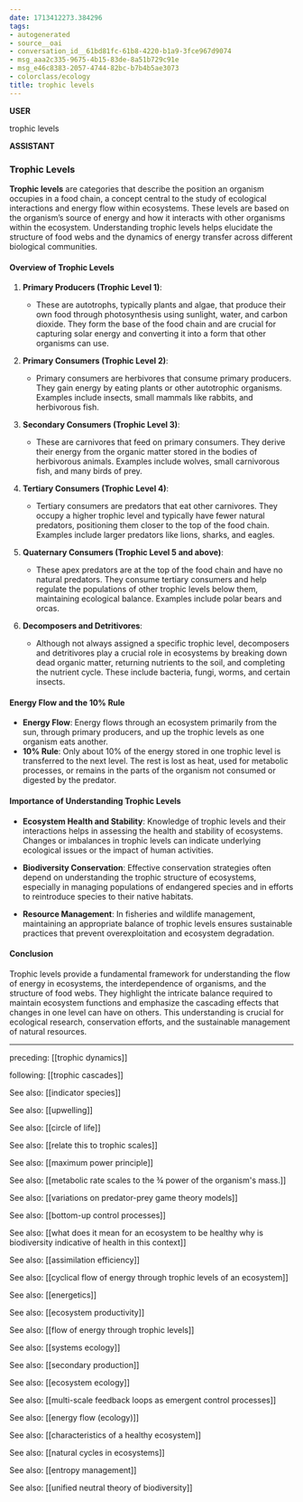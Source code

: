 ```yaml
---
date: 1713412273.384296
tags:
- autogenerated
- source__oai
- conversation_id__61bd81fc-61b8-4220-b1a9-3fce967d9074
- msg_aaa2c335-9675-4b15-83de-8a51b729c91e
- msg_e46c8383-2057-4744-82bc-b7b4b5ae3073
- colorclass/ecology
title: trophic levels
---
```


**USER**

trophic levels


**ASSISTANT**

### Trophic Levels

**Trophic levels** are categories that describe the position an organism occupies in a food chain, a concept central to the study of ecological interactions and energy flow within ecosystems. These levels are based on the organism’s source of energy and how it interacts with other organisms within the ecosystem. Understanding trophic levels helps elucidate the structure of food webs and the dynamics of energy transfer across different biological communities.

#### Overview of Trophic Levels

1. **Primary Producers (Trophic Level 1)**:
   - These are autotrophs, typically plants and algae, that produce their own food through photosynthesis using sunlight, water, and carbon dioxide. They form the base of the food chain and are crucial for capturing solar energy and converting it into a form that other organisms can use.

2. **Primary Consumers (Trophic Level 2)**:
   - Primary consumers are herbivores that consume primary producers. They gain energy by eating plants or other autotrophic organisms. Examples include insects, small mammals like rabbits, and herbivorous fish.

3. **Secondary Consumers (Trophic Level 3)**:
   - These are carnivores that feed on primary consumers. They derive their energy from the organic matter stored in the bodies of herbivorous animals. Examples include wolves, small carnivorous fish, and many birds of prey.

4. **Tertiary Consumers (Trophic Level 4)**:
   - Tertiary consumers are predators that eat other carnivores. They occupy a higher trophic level and typically have fewer natural predators, positioning them closer to the top of the food chain. Examples include larger predators like lions, sharks, and eagles.

5. **Quaternary Consumers (Trophic Level 5 and above)**:
   - These apex predators are at the top of the food chain and have no natural predators. They consume tertiary consumers and help regulate the populations of other trophic levels below them, maintaining ecological balance. Examples include polar bears and orcas.

6. **Decomposers and Detritivores**:
   - Although not always assigned a specific trophic level, decomposers and detritivores play a crucial role in ecosystems by breaking down dead organic matter, returning nutrients to the soil, and completing the nutrient cycle. These include bacteria, fungi, worms, and certain insects.

#### Energy Flow and the 10% Rule

- **Energy Flow**: Energy flows through an ecosystem primarily from the sun, through primary producers, and up the trophic levels as one organism eats another.
- **10% Rule**: Only about 10% of the energy stored in one trophic level is transferred to the next level. The rest is lost as heat, used for metabolic processes, or remains in the parts of the organism not consumed or digested by the predator.

#### Importance of Understanding Trophic Levels

- **Ecosystem Health and Stability**: Knowledge of trophic levels and their interactions helps in assessing the health and stability of ecosystems. Changes or imbalances in trophic levels can indicate underlying ecological issues or the impact of human activities.
  
- **Biodiversity Conservation**: Effective conservation strategies often depend on understanding the trophic structure of ecosystems, especially in managing populations of endangered species and in efforts to reintroduce species to their native habitats.

- **Resource Management**: In fisheries and wildlife management, maintaining an appropriate balance of trophic levels ensures sustainable practices that prevent overexploitation and ecosystem degradation.

#### Conclusion

Trophic levels provide a fundamental framework for understanding the flow of energy in ecosystems, the interdependence of organisms, and the structure of food webs. They highlight the intricate balance required to maintain ecosystem functions and emphasize the cascading effects that changes in one level can have on others. This understanding is crucial for ecological research, conservation efforts, and the sustainable management of natural resources.


---

preceding: [[trophic dynamics]]  


following: [[trophic cascades]]

See also: [[indicator species]]


See also: [[upwelling]]


See also: [[circle of life]]


See also: [[relate this to trophic scales]]


See also: [[maximum power principle]]


See also: [[metabolic rate scales to the ¾ power of the organism's mass.]]


See also: [[variations on predator-prey game theory models]]


See also: [[bottom-up control processes]]


See also: [[what does it mean for an ecosystem to be healthy why is biodiversity indicative of health in this context]]


See also: [[assimilation efficiency]]


See also: [[cyclical flow of energy through trophic levels of an ecosystem]]


See also: [[energetics]]


See also: [[ecosystem productivity]]


See also: [[flow of energy through trophic levels]]


See also: [[systems ecology]]


See also: [[secondary production]]


See also: [[ecosystem ecology]]


See also: [[multi-scale feedback loops as emergent control processes]]


See also: [[energy flow (ecology)]]


See also: [[characteristics of a healthy ecosystem]]


See also: [[natural cycles in ecosystems]]


See also: [[entropy management]]


See also: [[unified neutral theory of biodiversity]]